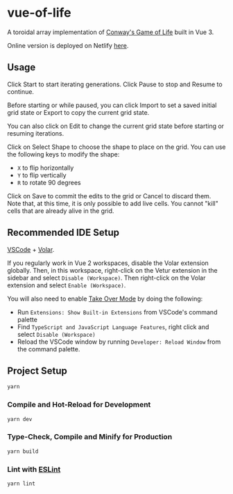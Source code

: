 # vue-of-life

A toroidal array implementation of [Conway's Game of Life](https://en.wikipedia.org/wiki/Conway%27s_Game_of_Life) built in Vue 3.

Online version is deployed on Netlify [here](https://vue-of-life.netlify.app/).

## Usage

Click Start to start iterating generations. Click Pause to stop and Resume to continue.

Before starting or while paused, you can click Import to set a saved initial grid state or Export to copy the current grid state.

You can also click on Edit to change the current grid state before starting or resuming iterations.

Click on Select Shape to choose the shape to place on the grid. You can use the following keys to modify the shape:

- `X` to flip horizontally
- `Y` to flip vertically
- `R` to rotate 90 degrees

Click on Save to commit the edits to the grid or Cancel to discard them. Note that, at this time, it is only possible to add live cells. You cannot "kill" cells that are already alive in the grid.

## Recommended IDE Setup

[VSCode](https://code.visualstudio.com/) + [Volar](https://marketplace.visualstudio.com/items?itemName=Vue.volar).

If you regularly work in Vue 2 workspaces, disable the Volar extension globally. Then, in this workspace, right-click on the Vetur extension in the sidebar and select `Disable (Workspace)`. Then right-click on the Volar extension and select `Enable (Workspace)`.

You will also need to enable [Take Over Mode](https://github.com/johnsoncodehk/volar/discussions/471#discussioncomment-1361669) by doing the following:

- Run `Extensions: Show Built-in Extensions` from VSCode's command palette
- Find `TypeScript and JavaScript Language Features`, right click and select `Disable (Workspace)`
- Reload the VSCode window by running `Developer: Reload Window` from the command palette.

## Project Setup

```sh
yarn
```

### Compile and Hot-Reload for Development

```sh
yarn dev
```

### Type-Check, Compile and Minify for Production

```sh
yarn build
```

### Lint with [ESLint](https://eslint.org/)

```sh
yarn lint
```
